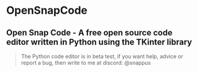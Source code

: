 # OpenSnapCode

## Open Snap Code - A free open source code editor written in Python using the TKinter library

> The Python code editor is in beta test, if you want help, advice or report a bug, then write to me at discord: @snappus


